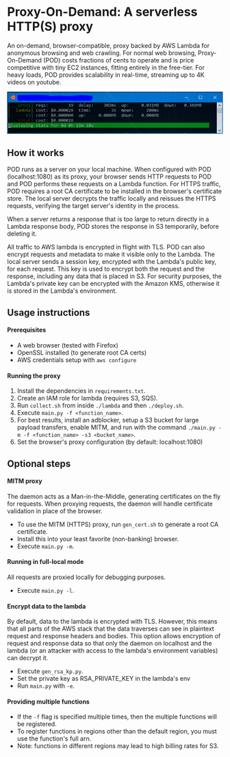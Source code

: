 Proxy-On-Demand: A serverless HTTP(S) proxy
===========================================
An on-demand, browser-compatible, proxy backed by AWS 
Lambda for anonymous browsing and web crawling. For normal web browsing,
Proxy-On-Demand (POD) costs fractions of cents to operate and is price
competitive with tiny EC2 instances, fitting entirely in the free-tier.
For heavy loads, POD provides scalability in real-time,
streaming up to 4K videos on youtube.

![alt text](screenshot.png 'Run the proxy with live stats.')

How it works
------------
POD runs as a server on your local machine. When configured with POD 
(localhost:1080) as its proxy, your browser sends HTTP requests to POD and
POD performs these requests on a Lambda function. For HTTPS traffic, POD
requires a root CA certificate to be installed in the browser's certificate
store. The local server decrypts the traffic locally and reissues the
HTTPS requests, verifying the target server's identity in the process.

When a server returns a response that is too large to return directly in a
Lambda response body, POD stores the response in S3 temporarily, before
deleting it.

All traffic to AWS lambda is encrypted in flight with TLS. POD can also
encrypt requests and metadata to make it visible only to the Lambda. The
local server sends a session key, encrypted with the Lambda's public key,
for each request. This key is used to encrypt both the request and the
response, including any data that is placed in S3. For security purposes,
the Lambda's private key can be encrypted with the Amazon KMS, otherwise
it is stored in the Lambda's environment.

Usage instructions
------------------

#### Prerequisites
- A web browser (tested with Firefox)
- OpenSSL installed (to generate root CA certs)
- AWS credentials setup with `aws configure`

#### Running the proxy
1. Install the dependencies in `requirements.txt`.
2. Create an IAM role for lambda (requires S3, SQS).
3. Run `collect.sh` from inside `./lambda` and then `./deploy.sh`.
4. Execute `main.py -f <function_name>`.
5. For best results, install an adblocker, setup a S3 bucket for
large payload transfers, enable MITM, and run with the command 
`./main.py -m -f <function_name> -s3 <bucket_name>`.
6. Set the browser's proxy configuration (by default: localhost:1080)

Optional steps
--------------

#### MITM proxy
The daemon acts as a Man-in-the-Middle, generating certificates on the fly
for requests. When proxying requests, the daemon will handle certificate
validation in place of the browser.
- To use the MITM (HTTPS) proxy, run `gen_cert.sh` to
generate a root CA certificate.
- Install this into your least favorite (non-banking) browser.
- Execute `main.py -m`.

#### Running in full-local mode
All requests are proxied locally for debugging purposes.
- Execute `main.py -l`.

#### Encrypt data to the lambda
By default, data to the lambda is encrypted with TLS. However, this means
that all parts of the AWS stack that the data traverses can see in plaintext
request and response headers and bodies. This option allows encryption of
request and response data so that only the daemon on localhost and the lambda 
(or an attacker with access to the lambda's environment variables) can decrypt
it. 
- Execute `gen_rsa_kp.py`.
- Set the private key as RSA_PRIVATE_KEY in the lambda's env
- Run `main.py` with `-e`.

#### Providing multiple functions
- If the `-f` flag is specified multiple times, then the multiple functions
will be registered.
- To register functions in regions other than the default region, you must use
the function's full arn.
- Note: functions in different regions may lead to high billing rates for S3.
